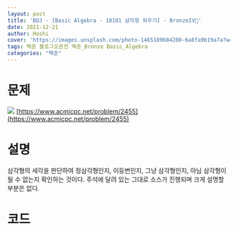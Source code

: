 ```yaml
---
layout: post
title: 'BOJ - [Basic Algebra - 10101 삼각형 외우기] - BronzeIV🥉'
date: 2021-12-21
author: Hoshi
cover: 'https://images.unsplash.com/photo-1465189684280-6a8fa9b19a7a?w=1600&q=900'
tags: 백준 블로그오픈전 백준_Bronze Basic_Algebra
categories: "백준"
---
```

# 문제
![]({{site.url}}/assets/img/posts_img/2455.png)
[https://www.acmicpc.net/problem/2455](https://www.acmicpc.net/problem/2455)

# 설명
삼각형의 세각을 판단하여 정삼각형인지, 이등변인지, 그냥 삼각형인지, 아님 삼각형이 될 수 없는지 확인하는 것이다. 주석에 달려 있는 그대로 소스가 진행되며 크게 설명할 부분은 없다.

# 코드

```c

```
